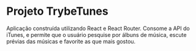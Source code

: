 # Projeto TrybeTunes

Aplicação construída utilizando React e React Router. Consome a API do iTunes, e permite que o usuário pesquise por álbuns de música, escute prévias das músicas e favorite as que mais gostou.
